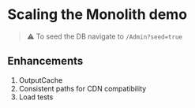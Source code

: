 # Scaling the Monolith demo

> ⚠ To seed the DB navigate to `/Admin?seed=true`

## Enhancements

1. OutputCache
1. Consistent paths for CDN compatibility
1. Load tests

